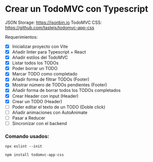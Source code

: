   # Crear un TodoMVC con Typescript

JSON Storage: https://jsonbin.io
TodoMVC CSS: https://github.com/tastejs/todomvc-app-css

Requerimientos:

- [x] Inicializar proyecto con Vite
- [x] Añadir linter para Typescript + React
- [x] Añadir estilos del TodoMVC
- [x] Listar todos los TODOs
- [x] Poder borrar un TODO
- [x] Marcar TODO como completado
- [x] Añadir forma de filtrar TODOs (Footer)
- [x] Mostrar número de TODOs pendientes (Footer)
- [x] Añadir forma de borrar todos los TODOs completados
- [x] Crear Header con input (Header)
- [x] Crear un TODO (Header)
- [ ] Poder editar el texto de un TODO (Doble click)
- [ ] Añadir animaciones con AutoAnimate
- [ ] Pasar a Reducer
- [ ] Sincronizar con el backend

### Comando usados:

```
npx eslint --init

npm install todomvc-app-css
```